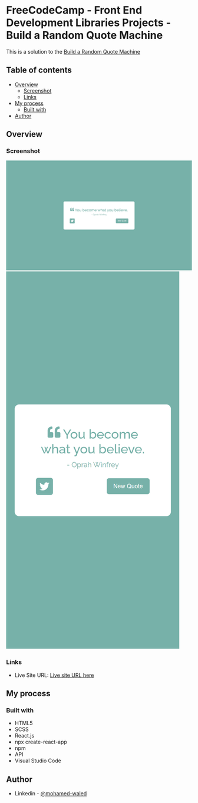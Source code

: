 # FreeCodeCamp - Front End Development Libraries Projects - Build a Random Quote Machine

This is a solution to the [Build a Random Quote Machine](https://www.freecodecamp.org/learn/front-end-development-libraries/front-end-development-libraries-projects/build-a-random-quote-machine) 

## Table of contents

- [Overview](#overview)
  - [Screenshot](#screenshot)
  - [Links](#links)
- [My process](#my-process)
  - [Built with](#built-with)
- [Author](#author)

## Overview

### Screenshot

![](./images/localhost_30000_.png)
![](./images/localhost_3000_.png)

### Links

- Live Site URL: [Live site URL here]()

## My process

### Built with

- HTML5
- SCSS
- React.js
- npx create-react-app
- npm
- API
- Visual Studio Code

## Author

- Linkedin - [@mohamed-waled](https://www.linkedin.com/in/mohamed-waled-82a51a1bb/)